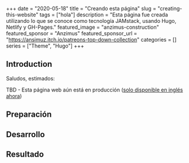 +++ 
date = "2020-05-18"
title = "Creando esta página"
slug = "creating-this-website"
tags = ["hola"]
description = "Esta página fue creada utilizando lo que se conoce como tecnología JAMstack, usando Hugo, Netlify y GH-Pages."
featured_image = "anzimus-construction"
featured_sponsor = "Anzimus"
featured_sponsor_url = "https://ansimuz.itch.io/patreons-top-down-collection"
categories = []
series = ["Theme", "Hugo"]
+++

## Introduction

Saludos, estimados:

TBD - Esta página web aún está en producción ([solo disponible en inglés ahora](https://sgonzalez.tech/projects/creating-this-website/))

## Preparación

## Desarrollo

## Resultado